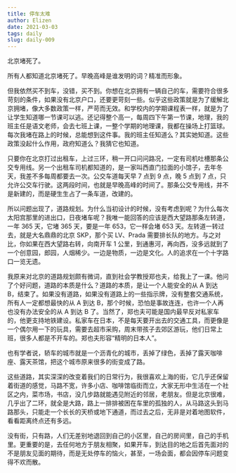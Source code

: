 ```yaml
--- 
title: 停车太难
author: Elizen
date: 2021-03-03
tags: daily
slug: daily-009
---
```


北京堵死了。  

所有人都知道北京堵死了。早晚高峰是谁发明的词？精准而形象。  

但我依然买不到车，没错，买不到。你想在北京拥有一辆自己的车，需要符合很多苛刻的条件，如果没有北京户口，还要更苛刻一些。似乎这些政策就是为了缓解北京拥堵，像大多数政策一样，严苛而无效。和学校内的学期课程表一样，就是为了让学生知道哪一节课可以逃。还记得整个高一，每周四下午第一节课，地理，我的班主任是语文老师，会去七班上课，一整个学期的地理课，我都在操场上打篮球。每次我堵在路上的时候，总能想到这件事。我的班主任知道么？其实她知道。这些政策没起什么作用，政府知道么？我猜它也知道。  

只要你在北京打过出租车，上过三环，稍一开口问问路况，一定有司机吐槽那条公交专用线。另一个出租车司机都知道的，是一家叫西直门拉面的小馆子，去年冬天，我差不多每周都要去一次。公交车道每天早 7 点到 9 点，晚 5 点到 7 点，只允许公交车行驶。这两段时间，也就是早晚高峰的时间了。那条公交专用线，并不是新建的，而是硬生生占了一条车道，改建的。  

所以问题出现了，道路规划。为什么当初设计的时候，没有考虑到呢？为什么每次太阳宫那里的进出口，日夜堵车呢？我唯一能回答的应该是西大望路那条左转道，一年 365 天，它堵 365 天，要是一年 653，它一样会堵 653 天。左转道一转过去，就是大名鼎鼎的北京 SKP，那个买 LV、Prada 需要排长队的地方。与之对比，你如果在西大望路右转，向南开车 1 公里，到通惠河，再向西，没多远就到了一个创意园，郎园，人烟稀少。一边是物质，一边是文化。人的追求在一个十字路口一览无遗。  

我原来对北京的道路规划颇有微词，直到社会学教授郑也夫，给我上了一课。他问了个好问题，道路的本质是什么？道路的本质，是让一个人能安全的从 A 到达 B，结束了。如果没有道路，如果没有道路上的一些指示牌，没有整套交通系统，所有人一定都想最快的从 A 到达 B，那个时候，恐怕是事故连连，也许一个人再也没有办法安全的从 A 到达 B 了。当然了，郑也夫可能是国内最早反对私家车的，他更支持地铁建设。私家车在日本，不是每天要开出去的交通工具，而更像是一个偶尔用一下的玩具，需要去超市采购，周末带孩子去郊区游玩，他们日常上班，很多人都是不开车的。郑也夫形容“精明的日本人”。  

也有学者说，轿车的城市就是一个沥青化的城市，丢掉了绿色，丢掉了露天咖啡座、露天茶馆，把这个城市原来很多的街变成了路。  

这些道路，其实深深的改变着我们的日常行为，我很喜欢上海的街，它几乎还保留着街道的感觉，马路不宽，许多小店、咖啡馆临街而立，大家无形中生活在一个社区之内，菜市场，书店，没几步路就能遇见附近的邻居，老朋友。但是北京很难，几乎出了二环，就全是大路，路上一排排被困在车里的孤独的人，从马路这头到马路那头，只能走一个长长的天桥或地下通道，而过去之后，无非是对着地图软件，看看距离终点还有多远。  

没有街，只有路，人们无差别地退回到自己的小区里，自己的房间里，自己的手机里。更重要的是，去任何地方于朋友相聚，如果开车，到达目的地之后首先面对的不是朋友见面的期待，而是无处停车的恼火，甚至，一场会面，都会因停车问题变得不欢而散。  

